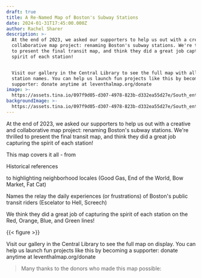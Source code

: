 ```yaml
---
draft: true
title: A Re-Named Map of Boston's Subway Stations
date: 2024-01-31T17:45:00.000Z
author: Rachel Sharer
description: >-
  At the end of 2023, we asked our supporters to help us out with a creative and
  collaborative map project: renaming Boston's subway stations. We're thrilled
  to present the final transit map, and think they did a great job capturing the
  spirit of each station!


  Visit our gallery in the Central Library to see the full map with all the new
  station names. You can help us launch fun projects like this by becoming a
  supporter: donate anytime at leventhalmap.org/donate
image: >-
  https://assets.tina.io/097f9d05-d307-4978-823b-d332ea55d27e/South_entrances_to_Kenmore_station,_1932.jpg
backgroundImage: >-
  https://assets.tina.io/097f9d05-d307-4978-823b-d332ea55d27e/South_entrances_to_Kenmore_station,_1932.jpg
---
```


At the end of 2023, we asked our supporters to help us out with a creative and collaborative map project: renaming Boston's subway stations. We're thrilled to present the final transit map, and think they did a great job capturing the spirit of each station!

This map covers it all - from

Historical references

to highlighting neighborhood locales (Good Gas, End of the World, Bow Market, Fat Cat)

Names the relay the daily experiences (or frustrations) of Boston's public transit riders (Escelator to Hell, Screech)

We think they did a great job of capturing the spirit of each station on the Red, Orange, Blue, and Green lines!

{{< figure >}}

Visit our gallery in the Central Library to see the full map on display. You can help us launch fun projects like this by becoming a supporter: donate anytime at leventhalmap.org/donate

> Many thanks to the donors who made this map possible:
